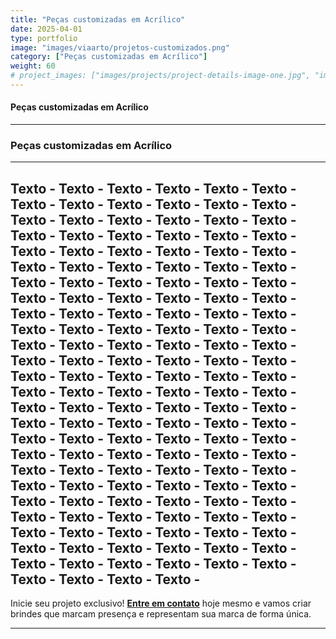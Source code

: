 ```yaml
---
title: "Peças customizadas em Acrílico"
date: 2025-04-01
type: portfolio
image: "images/viaarto/projetos-customizados.png"
category: ["Peças customizadas em Acrílico"]
weight: 60
# project_images: ["images/projects/project-details-image-one.jpg", "images/projects/project-details-image-two.jpg"]
---
```


#### Peças customizadas em Acrílico
---

### Peças customizadas em Acrílico

<!---
![blog-details-image-02](/images/viaarto/brindes-para-feiras-e-eventos.png)
--> 

---

Texto - Texto - Texto - Texto - Texto - Texto - Texto - Texto - Texto - Texto - Texto - Texto - Texto - Texto - Texto - Texto - Texto - Texto - Texto - Texto - Texto - Texto - Texto - Texto - Texto - Texto - Texto - Texto - Texto - Texto - Texto - Texto - Texto - Texto - Texto - Texto - Texto - Texto - Texto - Texto - Texto - Texto - Texto - Texto - Texto - Texto - Texto - Texto - Texto - Texto - Texto - Texto - Texto - Texto - Texto - Texto - Texto - Texto - Texto - Texto - Texto - Texto - Texto - Texto - Texto - Texto - Texto - Texto - Texto - Texto - Texto - Texto - Texto - Texto - Texto - Texto - Texto - Texto - Texto - Texto - Texto - Texto - Texto - Texto - Texto - Texto - Texto - Texto - Texto - Texto - Texto - Texto - Texto - Texto - Texto - Texto - Texto - Texto - Texto - Texto - Texto - Texto - Texto - Texto - Texto - Texto - Texto - Texto - Texto - Texto - Texto - Texto - Texto - Texto - Texto - Texto - Texto - Texto - Texto - Texto - Texto - Texto - Texto - Texto - Texto - Texto - Texto - Texto - Texto - Texto - Texto - Texto - Texto - Texto - Texto - Texto - Texto - Texto - Texto - Texto - Texto - Texto - Texto - Texto - Texto - Texto - Texto - Texto - Texto - Texto - Texto - Texto - Texto - Texto - 
---

Inicie seu projeto exclusivo! [**Entre em contato**](/contact) hoje mesmo e vamos criar brindes que marcam presença e representam sua marca de forma única.

---